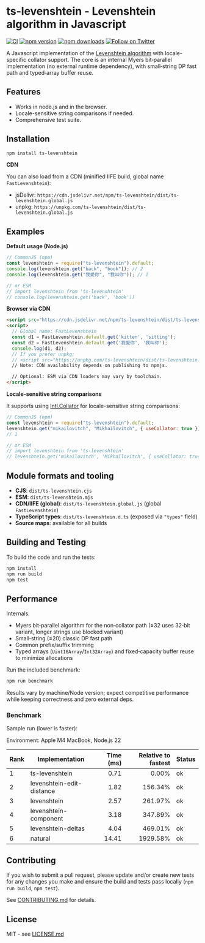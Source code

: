 # ts-levenshtein - Levenshtein algorithm in Javascript

[![CI](https://github.com/ChasLui/ts-levenshtein/actions/workflows/ci.yml/badge.svg)](https://github.com/ChasLui/ts-levenshtein/actions/workflows/ci.yml)
[![npm version](https://img.shields.io/npm/v/ts-levenshtein.svg)](https://www.npmjs.com/package/ts-levenshtein)
[![npm downloads](https://img.shields.io/npm/dm/ts-levenshtein.svg)](https://www.npmjs.com/package/ts-levenshtein)
[![Follow on Twitter](https://img.shields.io/twitter/url/http/shields.io.svg?style=social&label=Follow&maxAge=2592000)](https://twitter.com/chaslui1)

A Javascript implementation of the [Levenshtein algorithm](http://en.wikipedia.org/wiki/Levenshtein_distance) with locale-specific collator support. The core is an internal Myers bit‑parallel implementation (no external runtime dependency), with small‑string DP fast path and typed‑array buffer reuse.

## Features

- Works in node.js and in the browser.
- Locale-sensitive string comparisons if needed.
- Comprehensive test suite.

## Installation

```bash
npm install ts-levenshtein
```

**CDN**

You can also load from a CDN (minified IIFE build, global name `FastLevenshtein`):

- jsDelivr: `https://cdn.jsdelivr.net/npm/ts-levenshtein/dist/ts-levenshtein.global.js`
- unpkg: `https://unpkg.com/ts-levenshtein/dist/ts-levenshtein.global.js`

## Examples

**Default usage (Node.js)**

```javascript
// CommonJS (npm)
const levenshtein = require("ts-levenshtein").default;
console.log(levenshtein.get("back", "book")); // 2
console.log(levenshtein.get("我愛你", "我叫你")); // 1

// or ESM
// import levenshtein from 'ts-levenshtein'
// console.log(levenshtein.get('back', 'book'))
```

**Browser via CDN**

```html
<script src="https://cdn.jsdelivr.net/npm/ts-levenshtein/dist/ts-levenshtein.global.js"></script>
<script>
  // Global name: FastLevenshtein
  const d1 = FastLevenshtein.default.get('kitten', 'sitting');
  const d2 = FastLevenshtein.default.get('我愛你', '我叫你');
  console.log(d1, d2);
  // If you prefer unpkg:
  // <script src="https://unpkg.com/ts-levenshtein/dist/ts-levenshtein.global.js"></script>
  // Note: CDN availability depends on publishing to npmjs.

  // Optional: ESM via CDN loaders may vary by toolchain.
</script>
```

**Locale-sensitive string comparisons**

It supports using [Intl.Collator](https://developer.mozilla.org/en-US/docs/Web/JavaScript/Reference/Global_Objects/Collator) for locale-sensitive string comparisons:

```javascript
// CommonJS (npm)
const levenshtein = require("ts-levenshtein").default;
levenshtein.get("mikailovitch", "Mikhaïlovitch", { useCollator: true });
// 1

// or ESM
// import levenshtein from 'ts-levenshtein'
// levenshtein.get('mikailovitch', 'Mikhaïlovitch', { useCollator: true })
```

## Module formats and tooling

- **CJS**: `dist/ts-levenshtein.cjs`
- **ESM**: `dist/ts-levenshtein.mjs`
- **CDN/IIFE (global)**: `dist/ts-levenshtein.global.js` (global `FastLevenshtein`)
- **TypeScript types**: `dist/ts-levenshtein.d.ts` (exposed via `"types"` field)
- **Source maps**: available for all builds

## Building and Testing

To build the code and run the tests:

```bash
npm install
npm run build
npm test
```

## Performance

Internals:

- Myers bit‑parallel algorithm for the non‑collator path (≤32 uses 32‑bit variant, longer strings use blocked variant)
- Small‑string (≤20) classic DP fast path
- Common prefix/suffix trimming
- Typed arrays (`Uint16Array`/`Int32Array`) and fixed‑capacity buffer reuse to minimize allocations

Run the included benchmark:

```bash
npm run benchmark
```

Results vary by machine/Node version; expect competitive performance while keeping correctness and zero external deps.

### Benchmark

Sample run (lower is faster):

Environment: Apple M4 MacBook, Node.js 22

| Rank | Implementation            | Time (ms) | Relative to fastest | Status |
|------|---------------------------|-----------:|---------------------:|--------|
| 1    | ts-levenshtein            | 0.71       | 0.00%               | ok     |
| 2    | levenshtein-edit-distance | 1.82       | 156.34%             | ok     |
| 3    | levenshtein               | 2.57       | 261.97%             | ok     |
| 4    | levenshtein-component     | 3.18       | 347.89%             | ok     |
| 5    | levenshtein-deltas        | 4.04       | 469.01%             | ok     |
| 6    | natural                   | 14.41      | 1929.58%            | ok     |

## Contributing

If you wish to submit a pull request, please update and/or create new tests for any changes you make and ensure the build and tests pass locally (`npm run build`, `npm test`).

See [CONTRIBUTING.md](https://github.com/chaslui/ts-levenshtein/blob/master/CONTRIBUTING.md) for details.

## License

MIT - see [LICENSE.md](https://github.com/chaslui/ts-levenshtein/blob/master/LICENSE.md)
